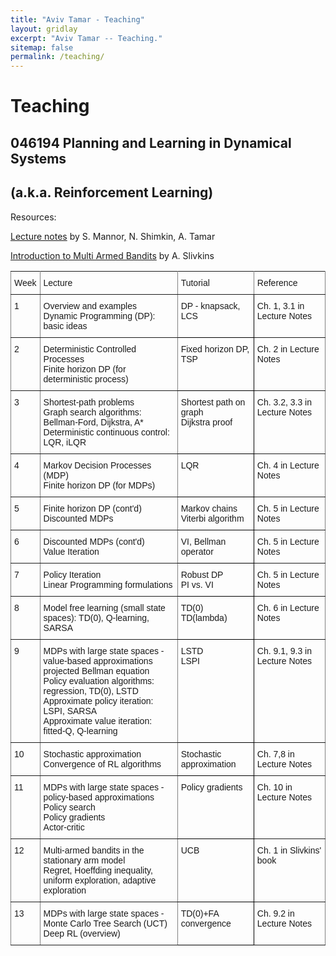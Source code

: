 ```yaml
---
title: "Aviv Tamar - Teaching"
layout: gridlay
excerpt: "Aviv Tamar -- Teaching."
sitemap: false
permalink: /teaching/
---
```



# Teaching

## 046194 Planning and Learning in Dynamical Systems 
## (a.k.a. Reinforcement Learning)

Resources: 

<a href="{{ site.url }}{{ site.baseurl }}/downloads/RL_lectures_July_19.pdf">Lecture notes</a> by S. Mannor, N. Shimkin, A. Tamar

<a href="https://arxiv.org/abs/1904.07272">Introduction to Multi Armed Bandits</a> by A. Slivkins

<style type="text/css">
.tg  {border-collapse:collapse;border-spacing:0;}
.tg td{font-family:Arial, sans-serif;font-size:14px;padding:10px 5px;border-style:solid;border-width:1px;overflow:hidden;word-break:normal;border-color:black;}
.tg th{font-family:Arial, sans-serif;font-size:14px;font-weight:normal;padding:10px 5px;border-style:solid;border-width:1px;overflow:hidden;word-break:normal;border-color:black;}
.tg .tg-zd5i{font-size:14px;border-color:inherit;text-align:left;vertical-align:top}
.tg .tg-ltad{font-size:14px;text-align:left;vertical-align:top}
</style>
<table class="tg">
  <tr>
    <th class="tg-zd5i">Week</th>
    <th class="tg-zd5i">Lecture</th>
    <th class="tg-zd5i">Tutorial</th>
    <th class="tg-zd5i">Reference</th>
  </tr>
  <tr>
    <td class="tg-zd5i">1</td>
    <td class="tg-zd5i">Overview and examples<br>Dynamic Programming (DP): basic ideas</td>
    <td class="tg-ltad">DP - knapsack, LCS</td>
    <td class="tg-zd5i">Ch. 1, 3.1 in Lecture Notes</td>
  </tr>
  <tr>
    <td class="tg-zd5i">2</td>
    <td class="tg-zd5i">Deterministic Controlled Processes <br>Finite horizon DP (for deterministic process)</td>
    <td class="tg-ltad">Fixed horizon DP, TSP</td>
    <td class="tg-zd5i">Ch. 2 in Lecture Notes</td>
  </tr>
  <tr>
    <td class="tg-zd5i">3</td>
    <td class="tg-zd5i">Shortest-path problems <br>Graph search algorithms: Bellman-Ford, Dijkstra, A* <br>Deterministic continuous control: LQR, iLQR</td>
    <td class="tg-ltad">Shortest path on graph<br>Dijkstra proof</td>
    <td class="tg-zd5i">Ch. 3.2, 3.3 in Lecture Notes</td>
  </tr>
  <tr>
    <td class="tg-zd5i">4</td>
    <td class="tg-zd5i">Markov Decision Processes (MDP)<br>Finite horizon DP (for MDPs)</td>
    <td class="tg-ltad">LQR</td>
    <td class="tg-zd5i">Ch. 4 in Lecture Notes</td>
  </tr>
  <tr>
    <td class="tg-zd5i">5</td>
    <td class="tg-zd5i">Finite horizon DP (cont'd) <br>Discounted MDPs</td>
    <td class="tg-ltad">Markov chains<br>Viterbi algorithm</td>
    <td class="tg-zd5i">Ch. 5 in Lecture Notes</td>
  </tr>
  <tr>
    <td class="tg-zd5i">6</td>
    <td class="tg-zd5i">Discounted MDPs (cont'd)<br>Value Iteration</td>
    <td class="tg-ltad">VI, Bellman operator</td>
    <td class="tg-zd5i">Ch. 5 in Lecture Notes</td>
  </tr>
  <tr>
    <td class="tg-zd5i">7</td>
    <td class="tg-zd5i">Policy Iteration<br>Linear Programming formulations</td>
    <td class="tg-ltad">Robust DP<br>PI vs. VI</td>
    <td class="tg-zd5i">Ch. 5 in Lecture Notes</td>
  </tr>
  <tr>
    <td class="tg-zd5i">8</td>
    <td class="tg-zd5i">Model free learning (small state spaces): TD(0), Q-learning, SARSA</td>
    <td class="tg-ltad">TD(0)<br>TD(lambda)</td>
    <td class="tg-zd5i">Ch. 6 in Lecture Notes</td>
  </tr>
  <tr>
    <td class="tg-zd5i">9</td>
    <td class="tg-zd5i">MDPs with large state spaces - value-based approximations <br>projected Bellman equation<br>Policy evaluation algorithms: regression, TD(0), LSTD<br>Approximate policy iteration: LSPI, SARSA<br>Approximate value iteration: fitted-Q, Q-learning</td>
    <td class="tg-ltad">LSTD <br>LSPI</td>
    <td class="tg-zd5i">Ch. 9.1, 9.3 in Lecture Notes</td>
  </tr>
  <tr>
    <td class="tg-zd5i">10</td>
    <td class="tg-zd5i">Stochastic approximation<br>Convergence of RL algorithms</td>
    <td class="tg-ltad">Stochastic approximation</td>
    <td class="tg-zd5i">Ch. 7,8 in Lecture Notes</td>
  </tr>
  <tr>
    <td class="tg-zd5i">11</td>
    <td class="tg-zd5i">MDPs with large state spaces - policy-based approximations<br>Policy search <br>Policy gradients<br>Actor-critic</td>
    <td class="tg-ltad">Policy gradients</td>
    <td class="tg-zd5i">Ch. 10 in Lecture Notes</td>
  </tr>
  <tr>
    <td class="tg-zd5i">12</td>
    <td class="tg-zd5i">Multi-armed bandits in the stationary arm model <br>Regret, Hoeffding inequality, uniform exploration, adaptive exploration</td>
    <td class="tg-ltad">UCB</td>
    <td class="tg-zd5i">Ch. 1 in Slivkins' book</td>
  </tr>
  <tr>
    <td class="tg-zd5i">13</td>
    <td class="tg-zd5i">MDPs with large state spaces - Monte Carlo Tree Search (UCT)<br>Deep RL (overview)</td>
    <td class="tg-ltad">TD(0)+FA convergence</td>
    <td class="tg-zd5i">Ch. 9.2 in Lecture Notes</td>
  </tr>
</table>